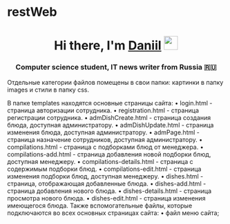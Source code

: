 # restWeb
<h1 align="center">Hi there, I'm <a href="https://daniilshat.ru/" target="_blank">Daniil</a> 
<img src="https://github.com/blackcater/blackcater/raw/main/images/Hi.gif" height="32"/></h1>
<h3 align="center">Computer science student, IT news writer from Russia 🇷🇺</h3>
Отдельные категории файлов помещены в свои папки: картинки в папку images и стили в папку css. 

В папке templates находятся основные страницы сайта:
• login.html - страница авторизации сотрудника.
• registration.html - страница регистрации сотрудника.
• admDishCreate.html - страница создания блюда, доступная администратору.
• admDishUpdate.html - страница изменения блюда, доступная администратору.
• admPage.html - страница назначение сотрудников, доступная администратору.
• compilations.html - страница с подборками блюд от менеджера.
• compilations-add.html - страница добавления новой подборки блюд,
доступная менеджеру.
• compilations-details.html - страница с содержимым подборки блюд.
• compilations-edit.html - страница изменения подборки блюд, доступная менеджеру.
• dishes.html - страница, отображающая добавленные блюда.
• dishes-add.html - страница добавления нового блюда.
• dishes-details.html - страница просмотра нового блюда.
• dishes-edit.html - страница изменения имеющегося блюда.
Также вспомогательные файлы, которые подключаются во всех основных страницах сайта:
• файл меню сайта;
